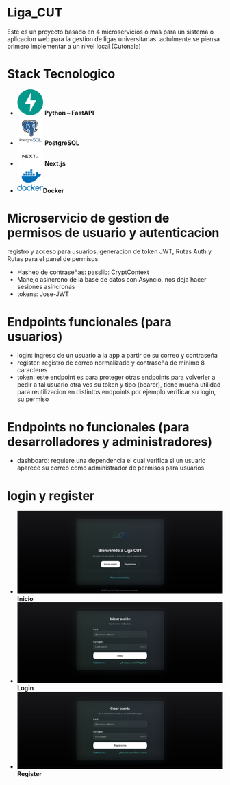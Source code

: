 # Liga_CUT
Este es un proyecto basado en 4 microservicios o mas para un sistema o aplicacion web para la gestion de ligas universitarias. actulmente se piensa primero implementar a un nivel local (Cutonala)

# Stack Tecnologico
- <img src="docs//images/fastapi-1.svg" alt="FastAPI" width="60"> **Python – FastAPI**  
- <img src="docs/images/favpng_2b4808d3f42736a2e61232030a423db0.png" alt="PostgreSQL" width="60"> **PostgreSQL** 
- <img src="docs/images//next-js-logo-black-text-green-background-modern-design.png" alt="Next.js" width="60"> **Next.js**
- <img src="docs/images/favpng_36b266c1a364845446f1ee58581d9790.png" alt="Docker" width="60">**Docker**

# Microservicio de gestion de permisos de usuario y autenticacion
registro y acceso para usuarios, generacion de token JWT, Rutas Auth 
y Rutas para el panel de permisos

- Hasheo de contraseñas: passlib: CryptContext
- Manejo asincrono de la base de datos con Asyncio, nos deja hacer sesiones asincronas
- tokens: Jose-JWT

# Endpoints funcionales (para usuarios)

- login: ingreso de un usuario a la app a partir de su correo y contraseña
- register: registro de correo normalizado y contraseña de minimo 8 caracteres
- token: este endpoint es para proteger otras endpoints para volverler a pedir a tal usuario otra ves su token y tipo (bearer), tiene mucha utilidad para reutilizacion en distintos endpoints por ejemplo verificar su login, su permiso

# Endpoints no funcionales (para desarrolladores y administradores)

- dashboard: requiere una dependencia el cual verifica si un usuario aparece su correo como administrador de permisos para usuarios


# login y register

- <img src="docs/images/bienvenida_app.png" alt="inicio"> **Inicio**  
- <img src="docs/images/iniciar_sesion_app.png" alt="inicio"> **Login**  
- <img src="docs/images/Crear_cuenta_app.png" alt="inicio"> **Register** 





